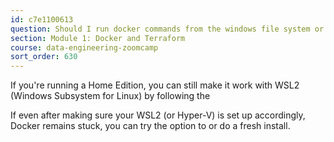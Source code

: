 ```yaml
---
id: c7e1100613
question: Should I run docker commands from the windows file system or a file system of a Linux distribution in WSL?
section: Module 1: Docker and Terraform
course: data-engineering-zoomcamp
sort_order: 630
---
```


If you're running a Home Edition, you can still make it work with WSL2 (Windows Subsystem for Linux) by following the

If even after making sure your WSL2 (or Hyper-V) is set up accordingly, Docker remains stuck, you can try the option to  or do a fresh install.

